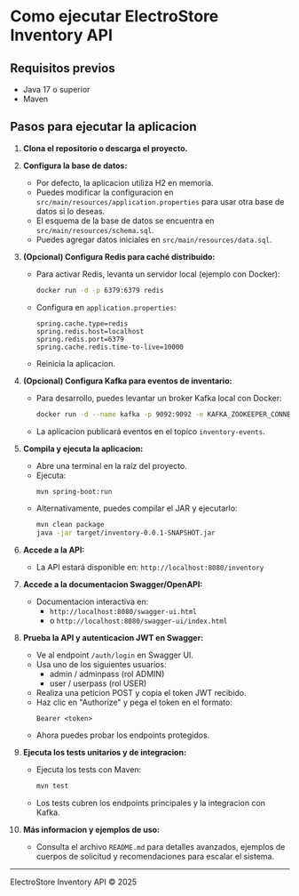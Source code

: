 # Como ejecutar ElectroStore Inventory API

## Requisitos previos
- Java 17 o superior
- Maven

## Pasos para ejecutar la aplicacion

1. **Clona el repositorio o descarga el proyecto.**

2. **Configura la base de datos:**
   - Por defecto, la aplicacion utiliza H2 en memoria.
   - Puedes modificar la configuracion en `src/main/resources/application.properties` para usar otra base de datos si lo deseas.
   - El esquema de la base de datos se encuentra en `src/main/resources/schema.sql`.
   - Puedes agregar datos iniciales en `src/main/resources/data.sql`.

3. **(Opcional) Configura Redis para caché distribuido:**
   - Para activar Redis, levanta un servidor local (ejemplo con Docker):
     ```bash
     docker run -d -p 6379:6379 redis
     ```
   - Configura en `application.properties`:
     ```
     spring.cache.type=redis
     spring.redis.host=localhost
     spring.redis.port=6379
     spring.cache.redis.time-to-live=10000
     ```
   - Reinicia la aplicacion.

4. **(Opcional) Configura Kafka para eventos de inventario:**
   - Para desarrollo, puedes levantar un broker Kafka local con Docker:
     ```bash
     docker run -d --name kafka -p 9092:9092 -e KAFKA_ZOOKEEPER_CONNECT=localhost:2181 -e KAFKA_ADVERTISED_LISTENERS=PLAINTEXT://localhost:9092 -e KAFKA_LISTENERS=PLAINTEXT://0.0.0.0:9092 wurstmeister/kafka
     ```
   - La aplicacion publicará eventos en el topico `inventory-events`.

5. **Compila y ejecuta la aplicacion:**
   - Abre una terminal en la raíz del proyecto.
   - Ejecuta:
     ```bash
     mvn spring-boot:run
     ```
   - Alternativamente, puedes compilar el JAR y ejecutarlo:
     ```bash
     mvn clean package
     java -jar target/inventory-0.0.1-SNAPSHOT.jar
     ```

6. **Accede a la API:**
   - La API estará disponible en: `http://localhost:8080/inventory`

7. **Accede a la documentacion Swagger/OpenAPI:**
   - Documentacion interactiva en:
     - `http://localhost:8080/swagger-ui.html`
     - o `http://localhost:8080/swagger-ui/index.html`

8. **Prueba la API y autenticacion JWT en Swagger:**
   - Ve al endpoint `/auth/login` en Swagger UI.
   - Usa uno de los siguientes usuarios:
     - admin / adminpass (rol ADMIN)
     - user / userpass (rol USER)
   - Realiza una peticion POST y copia el token JWT recibido.
   - Haz clic en "Authorize" y pega el token en el formato:
     ```
     Bearer <token>
     ```
   - Ahora puedes probar los endpoints protegidos.

9. **Ejecuta los tests unitarios y de integracion:**
   - Ejecuta los tests con Maven:
     ```bash
     mvn test
     ```
   - Los tests cubren los endpoints principales y la integracion con Kafka.

10. **Más informacion y ejemplos de uso:**
    - Consulta el archivo `README.md` para detalles avanzados, ejemplos de cuerpos de solicitud y recomendaciones para escalar el sistema.

---
ElectroStore Inventory API © 2025